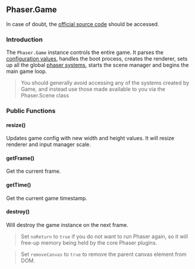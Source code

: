 ## Phaser.Game

In case of doubt, the [official source code](https://github.com/photonstorm/phaser) should be accessed.

### Introduction

The `Phaser.Game` instance controls the entire game.
It parses the [configuration values](https://github.com/digitsensitive/phaser3-typescript/blob/master/cheatsheets/boot/config.md),
handles the boot process, creates the renderer,
sets up all the global [phaser systems](https://github.com/digitsensitive/phaser3-typescript/blob/master/cheatsheets/scene/systems.md),
starts the scene manager and begins the main game loop.

> You should generally avoid accessing any of the systems created by Game,
and instead use those made available to you via the Phaser.Scene class

### Public Functions

#### resize()
Updates game config with new width and height values.
It will resize renderer and input manager scale.

#### getFrame()
Get the current frame.

#### getTime()
Get the current game timestamp.

#### destroy()
Will destroy the game instance on the next frame.

> Set `noReturn` to `true` if you do not want to run Phaser again, so it will free-up
memory being held by the core Phaser plugins.

> Set `removeCanvas` to `true` to remove the parent canvas element from DOM.
